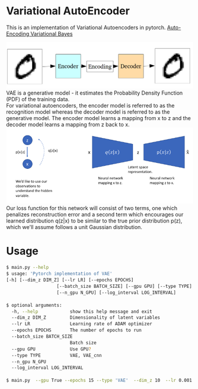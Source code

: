 # Variational AutoEncoder
This is an implementation of Variational Autoencoders in pytorch. 
[Auto-Encoding Variational Bayes](https://arxiv.org/abs/1312.6114)
  

![VAE](Figs/VAE.png)
  <br /> VAE is a generative model - it estimates the Probability Density Function (PDF) of the training data.
  <br /> For variational autoencoders, the encoder model is referred to as the recognition model whereas the decoder model is referred to as the generative model. The encoder model learns a mapping from x to z and the decoder model learns a mapping from z back to x.
![VAE](Figs/VAE_basics.png)
<br />  Our loss function for this network will consist of two terms, one which penalizes reconstruction error and a second term which encourages our learned distribution q(z|x) to be similar to the true prior distribution p(z), which we'll assume follows a unit Gaussian distribution.

# Usage
```bash
$ main.py --help
$ usage: 'Pytorch implementation of VAE'
[-h] [--dim_z DIM_Z] [--lr LR] [--epochs EPOCHS]
                   [--batch_size BATCH_SIZE] [--gpu GPU] [--type TYPE]
                   [--n_gpu N_GPU] [--log_interval LOG_INTERVAL]

$ optional arguments:
  -h, --help            show this help message and exit
  --dim_z DIM_Z         Dimensionality of latent variables
  --lr LR               Learning rate of ADAM optimizer
  --epochs EPOCHS       The number of epochs to run
  --batch_size BATCH_SIZE
                        Batch size
  --gpu GPU             Use GPU?
  --type TYPE           VAE, VAE_cnn
  --n_gpu N_GPU
  --log_interval LOG_INTERVAL

$ main.py  --gpu True --epochs 15 --type 'VAE'  --dim_z 10  --lr 0.001
```
